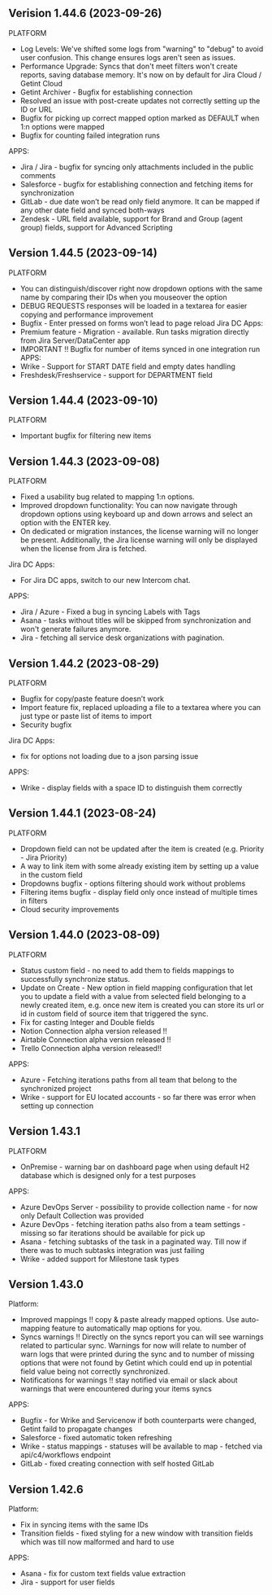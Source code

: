 ## Verision 1.44.6 (2023-09-26)

PLATFORM
- Log Levels: We've shifted some logs from "warning" to "debug" to avoid user confusion. This change ensures logs aren't seen as issues.
- Performance Upgrade: Syncs that don't meet filters won't create reports, saving database memory. It's now on by default for Jira Cloud / Getint Cloud
- Getint Archiver - Bugfix for establishing connection
- Resolved an issue with post-create updates not correctly setting up the ID or URL
- Bugfix for picking up correct mapped option marked as DEFAULT when 1:n options were mapped
- Bugfix for counting failed integration runs

APPS:
- Jira / Jira - bugfix for syncing only attachments included in the public comments
- Salesforce - bugfix for establishing connection and fetching items for synchronization
- GitLab - due date won’t be read only field anymore. It can be mapped if any other date field and synced both-ways
- Zendesk - URL field available, support for Brand and Group (agent group) fields, support for Advanced Scripting

## Version 1.44.5 (2023-09-14)

PLATFORM
- You can distinguish/discover right now dropdown options with the same name by comparing their IDs when you mouseover the option
- DEBUG REQUESTS responses will be loaded in a textarea for easier copying and performance improvement
- Bugfix - Enter pressed on forms won’t lead to page reload
Jira DC Apps:
- Premium feature - Migration - available. Run tasks migration directly from Jira Server/DataCenter app
- IMPORTANT !! Bugfix for number of items synced in one integration run
APPS:
- Wrike - Support for START DATE field and empty dates handling
- Freshdesk/Freshservice - support for DEPARTMENT field

## Version 1.44.4 (2023-09-10)
PLATFORM
- Important bugfix for filtering new items

## Version 1.44.3 (2023-09-08)

PLATFORM
- Fixed a usability bug related to mapping 1:n options.
- Improved dropdown functionality: You can now navigate through dropdown options using keyboard up and down arrows and select an option with the ENTER key.
- On dedicated or migration instances, the license warning will no longer be present. Additionally, the Jira license warning will only be displayed when the license from Jira is fetched.

Jira DC Apps:
- For Jira DC apps, switch to our new Intercom chat.

APPS:
- Jira / Azure - Fixed a bug in syncing Labels with Tags
- Asana - tasks without titles will be skipped from synchronization and won't generate failures anymore.
- Jira - fetching all service desk organizations with pagination.

## Version 1.44.2 (2023-08-29)
PLATFORM
- Bugfix for copy/paste feature doesn’t work
- Import feature fix, replaced uploading a file to a textarea where you can just type or paste list of items to import
- Security bugfix

Jira DC Apps:
- fix for options not loading due to a json parsing issue

APPS:
- Wrike - display fields with a space ID to distinguish them correctly

## Version 1.44.1 (2023-08-24)
PLATFORM
- Dropdown field can not be updated after the item is created (e.g. Priority - Jira Priority)
- A way to link item with some already existing item by setting up a value in the custom field
- Dropdowns bugfix - options filtering should work without problems
- Filtering items bugfix - display field only once instead of multiple times in filters
- Cloud security improvements

## Version 1.44.0 (2023-08-09)
PLATFORM
- Status custom field - no need to add them to fields mappings to successfully synchronize status.
- Update on Create - New option in field mapping configuration that let you to update a field with a value from selected field belonging to a newly created item, e.g. once new item is created you can store its url or id in custom field of source item that triggered the sync.
- Fix for casting Integer and Double fields
- Notion Connection alpha version released !!
- Airtable Connection alpha version released !!
- Trello Connection alpha version released!!

APPS:
- Azure - Fetching iterations paths from all team that belong to the synchronized project
- Wrike - support for EU located accounts - so far there was error when setting up connection

## Version 1.43.1
PLATFORM
- OnPremise - warning bar on dashboard page when using default H2 database which is designed only for a test purposes

APPS:
- Azure DevOps Server - possibility to provide collection name - for now only Default Collection was provided
- Azure DevOps - fetching iteration paths also from a team settings - missing so far iterations should be available for pick up
- Asana - fetching subtasks of the task in a paginated way. Till now if there was to much subtasks integration was just failing
- Wrike - added support for Milestone task types

## Version 1.43.0
Platform:
- Improved mappings !! copy & paste already mapped options. Use auto-mapping feature to automatically map options for you.
- Syncs warnings !! Directly on the syncs report you can will see warnings related to particular sync. Warnings for now will relate to number of warn logs that were printed during the sync and to number of missing options that were not found by Getint which could end up in potential field value being not correctly synchronized.
- Notifications for warnings !! stay notified via email or slack about warnings that were encountered during your items syncs

APPS:
- Bugfix - for Wrike and Servicenow if both counterparts were changed, Getint faild to propagate changes
- Salesforce - fixed automatic token refreshing
- Wrike - status mappings - statuses will be available to map - fetched via api/c4/workflows endpoint
- GitLab - fixed creating connection with self hosted GitLab
## Version 1.42.6
Platform:
- Fix in syncing items with the same IDs
- Transition fields - fixed styling for a new window with transition fields which was till now malformed and hard to use

APPS:
- Asana - fix for custom text fields value extraction
- Jira - support for user fields

